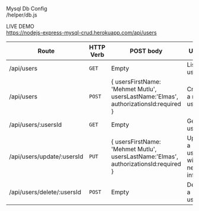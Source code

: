 Mysql Db Config<br>
/helper/db.js
  
LIVE DEMO
<br>
<a href="https://nodejs-express-mysql-crud.herokuapp.com/api" title="Open Application" target="_blank" >https://nodejs-express-mysql-crud.herokuapp.com/api/users</a>



<table>
<thead>
<tr>
<th>Route</th>
<th>HTTP Verb</th>
<th>POST body</th>
<th>Users</th>
</tr>
</thead>
<tbody>
<tr>
<td>/api/users</td>
<td><code>GET</code></td>
<td>Empty</td>
<td>List all users.</td>
</tr>
<tr>
<td>/api/users</td>
<td><code>POST</code></td>
<td>{ usersFirstName: 'Mehmet Mutlu', usersLastName:'Elmas', authorizationsId:required }</td>
<td>Create a new users.</td>
</tr>
<tr>
<td>/api/users/:usersId</td>
<td><code>GET</code></td>
<td>Empty</td>
<td>Get a users.</td>
</tr>
<tr>
<td>/api/users/update/:usersId</td>
<td><code>PUT</code></td>
<td>{ usersFirstName: 'Mehmet Mutlu', usersLastName:'Elmas', authorizationsId:required }</td>
<td>Update a users with new info.</td>
</tr>
<tr>
<td>/api/users/delete/:usersId</td>
<td><code>POST</code></td>
<td>Empty</td>
<td>Delete a users.</td>
</tr>
</tbody></table>
